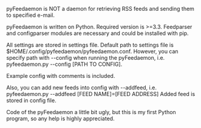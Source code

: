 pyFeedaemon is NOT a daemon for retrieving RSS feeds and sending them to specified e-mail.

pyFeedaemon is written on Python.
Required version is >=3.3. Feedparser and configparser modules are 
necessary and could be installed with pip. 

All settings are stored in settings file. Default path to settings file 
is $HOME/.config/pyfeedaemon/pyfeedaemon.conf.
However, you can specify path with --config when running the pyFeedaemon, i.e. pyfeedaemon.py --config [PATH TO CONFIG].

Example config with comments is included.

Also, you can add new feeds into config with --addfeed, i.e. pyfeedaemon.py --addfeed [FEED NAME]=[FEED ADDRESS]
Added feed is stored in config file.

Code of the pyFeedaemon a little bit ugly, but this is my first Python program, so any help is highly appreciated.
